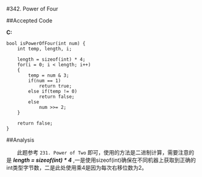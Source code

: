 #342. Power of Four

##Accepted Code

**C:**

	bool isPowerOfFour(int num) {
	    int temp, length, i;
	    
	    length = sizeof(int) * 4;
	    for(i = 0; i < length; i++)
	    {
	        temp = num & 3;
	        if(num == 1)
	            return true;
	        else if(temp != 0)
	            return false;
	        else
	            num >>= 2;
	    }
	    
	    return false;
	}

##Analysis

　　此题参考 `231. Power of Two` 即可，使用的方法是二进制计算，需要注意的是 ***length = sizeof(int) * 4*** ,一是使用sizeof(int)确保在不同机器上获取到正确的int类型字节数，二是此处使用乘4是因为每次右移位数为2。